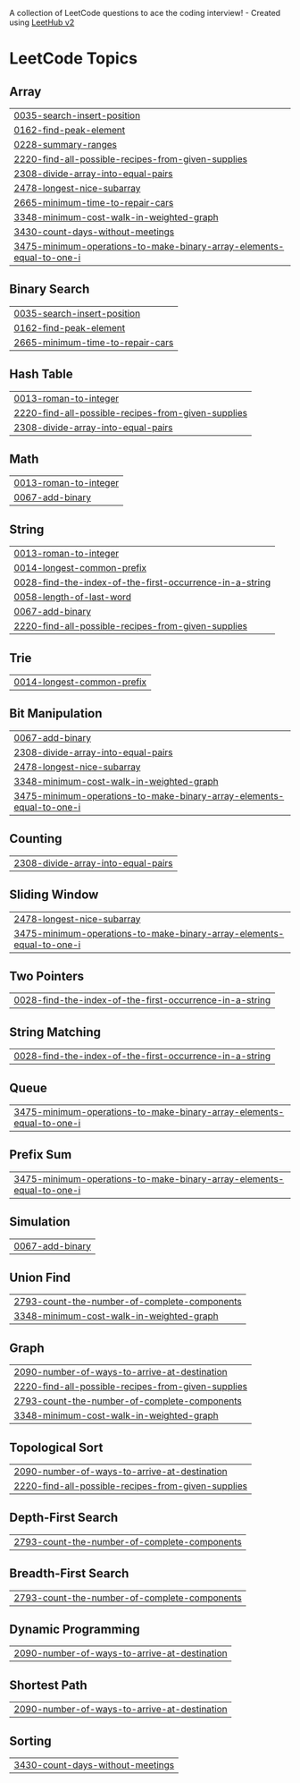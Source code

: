 A collection of LeetCode questions to ace the coding interview! - Created using [LeetHub v2](https://github.com/arunbhardwaj/LeetHub-2.0)
<!---LeetCode Topics Start-->
# LeetCode Topics
## Array
|  |
| ------- |
| [0035-search-insert-position](https://github.com/AvinashSunka/leetcode/tree/master/0035-search-insert-position) |
| [0162-find-peak-element](https://github.com/AvinashSunka/leetcode/tree/master/0162-find-peak-element) |
| [0228-summary-ranges](https://github.com/AvinashSunka/leetcode/tree/master/0228-summary-ranges) |
| [2220-find-all-possible-recipes-from-given-supplies](https://github.com/AvinashSunka/leetcode/tree/master/2220-find-all-possible-recipes-from-given-supplies) |
| [2308-divide-array-into-equal-pairs](https://github.com/AvinashSunka/leetcode/tree/master/2308-divide-array-into-equal-pairs) |
| [2478-longest-nice-subarray](https://github.com/AvinashSunka/leetcode/tree/master/2478-longest-nice-subarray) |
| [2665-minimum-time-to-repair-cars](https://github.com/AvinashSunka/leetcode/tree/master/2665-minimum-time-to-repair-cars) |
| [3348-minimum-cost-walk-in-weighted-graph](https://github.com/AvinashSunka/leetcode/tree/master/3348-minimum-cost-walk-in-weighted-graph) |
| [3430-count-days-without-meetings](https://github.com/AvinashSunka/leetcode/tree/master/3430-count-days-without-meetings) |
| [3475-minimum-operations-to-make-binary-array-elements-equal-to-one-i](https://github.com/AvinashSunka/leetcode/tree/master/3475-minimum-operations-to-make-binary-array-elements-equal-to-one-i) |
## Binary Search
|  |
| ------- |
| [0035-search-insert-position](https://github.com/AvinashSunka/leetcode/tree/master/0035-search-insert-position) |
| [0162-find-peak-element](https://github.com/AvinashSunka/leetcode/tree/master/0162-find-peak-element) |
| [2665-minimum-time-to-repair-cars](https://github.com/AvinashSunka/leetcode/tree/master/2665-minimum-time-to-repair-cars) |
## Hash Table
|  |
| ------- |
| [0013-roman-to-integer](https://github.com/AvinashSunka/leetcode/tree/master/0013-roman-to-integer) |
| [2220-find-all-possible-recipes-from-given-supplies](https://github.com/AvinashSunka/leetcode/tree/master/2220-find-all-possible-recipes-from-given-supplies) |
| [2308-divide-array-into-equal-pairs](https://github.com/AvinashSunka/leetcode/tree/master/2308-divide-array-into-equal-pairs) |
## Math
|  |
| ------- |
| [0013-roman-to-integer](https://github.com/AvinashSunka/leetcode/tree/master/0013-roman-to-integer) |
| [0067-add-binary](https://github.com/AvinashSunka/leetcode/tree/master/0067-add-binary) |
## String
|  |
| ------- |
| [0013-roman-to-integer](https://github.com/AvinashSunka/leetcode/tree/master/0013-roman-to-integer) |
| [0014-longest-common-prefix](https://github.com/AvinashSunka/leetcode/tree/master/0014-longest-common-prefix) |
| [0028-find-the-index-of-the-first-occurrence-in-a-string](https://github.com/AvinashSunka/leetcode/tree/master/0028-find-the-index-of-the-first-occurrence-in-a-string) |
| [0058-length-of-last-word](https://github.com/AvinashSunka/leetcode/tree/master/0058-length-of-last-word) |
| [0067-add-binary](https://github.com/AvinashSunka/leetcode/tree/master/0067-add-binary) |
| [2220-find-all-possible-recipes-from-given-supplies](https://github.com/AvinashSunka/leetcode/tree/master/2220-find-all-possible-recipes-from-given-supplies) |
## Trie
|  |
| ------- |
| [0014-longest-common-prefix](https://github.com/AvinashSunka/leetcode/tree/master/0014-longest-common-prefix) |
## Bit Manipulation
|  |
| ------- |
| [0067-add-binary](https://github.com/AvinashSunka/leetcode/tree/master/0067-add-binary) |
| [2308-divide-array-into-equal-pairs](https://github.com/AvinashSunka/leetcode/tree/master/2308-divide-array-into-equal-pairs) |
| [2478-longest-nice-subarray](https://github.com/AvinashSunka/leetcode/tree/master/2478-longest-nice-subarray) |
| [3348-minimum-cost-walk-in-weighted-graph](https://github.com/AvinashSunka/leetcode/tree/master/3348-minimum-cost-walk-in-weighted-graph) |
| [3475-minimum-operations-to-make-binary-array-elements-equal-to-one-i](https://github.com/AvinashSunka/leetcode/tree/master/3475-minimum-operations-to-make-binary-array-elements-equal-to-one-i) |
## Counting
|  |
| ------- |
| [2308-divide-array-into-equal-pairs](https://github.com/AvinashSunka/leetcode/tree/master/2308-divide-array-into-equal-pairs) |
## Sliding Window
|  |
| ------- |
| [2478-longest-nice-subarray](https://github.com/AvinashSunka/leetcode/tree/master/2478-longest-nice-subarray) |
| [3475-minimum-operations-to-make-binary-array-elements-equal-to-one-i](https://github.com/AvinashSunka/leetcode/tree/master/3475-minimum-operations-to-make-binary-array-elements-equal-to-one-i) |
## Two Pointers
|  |
| ------- |
| [0028-find-the-index-of-the-first-occurrence-in-a-string](https://github.com/AvinashSunka/leetcode/tree/master/0028-find-the-index-of-the-first-occurrence-in-a-string) |
## String Matching
|  |
| ------- |
| [0028-find-the-index-of-the-first-occurrence-in-a-string](https://github.com/AvinashSunka/leetcode/tree/master/0028-find-the-index-of-the-first-occurrence-in-a-string) |
## Queue
|  |
| ------- |
| [3475-minimum-operations-to-make-binary-array-elements-equal-to-one-i](https://github.com/AvinashSunka/leetcode/tree/master/3475-minimum-operations-to-make-binary-array-elements-equal-to-one-i) |
## Prefix Sum
|  |
| ------- |
| [3475-minimum-operations-to-make-binary-array-elements-equal-to-one-i](https://github.com/AvinashSunka/leetcode/tree/master/3475-minimum-operations-to-make-binary-array-elements-equal-to-one-i) |
## Simulation
|  |
| ------- |
| [0067-add-binary](https://github.com/AvinashSunka/leetcode/tree/master/0067-add-binary) |
## Union Find
|  |
| ------- |
| [2793-count-the-number-of-complete-components](https://github.com/AvinashSunka/leetcode/tree/master/2793-count-the-number-of-complete-components) |
| [3348-minimum-cost-walk-in-weighted-graph](https://github.com/AvinashSunka/leetcode/tree/master/3348-minimum-cost-walk-in-weighted-graph) |
## Graph
|  |
| ------- |
| [2090-number-of-ways-to-arrive-at-destination](https://github.com/AvinashSunka/leetcode/tree/master/2090-number-of-ways-to-arrive-at-destination) |
| [2220-find-all-possible-recipes-from-given-supplies](https://github.com/AvinashSunka/leetcode/tree/master/2220-find-all-possible-recipes-from-given-supplies) |
| [2793-count-the-number-of-complete-components](https://github.com/AvinashSunka/leetcode/tree/master/2793-count-the-number-of-complete-components) |
| [3348-minimum-cost-walk-in-weighted-graph](https://github.com/AvinashSunka/leetcode/tree/master/3348-minimum-cost-walk-in-weighted-graph) |
## Topological Sort
|  |
| ------- |
| [2090-number-of-ways-to-arrive-at-destination](https://github.com/AvinashSunka/leetcode/tree/master/2090-number-of-ways-to-arrive-at-destination) |
| [2220-find-all-possible-recipes-from-given-supplies](https://github.com/AvinashSunka/leetcode/tree/master/2220-find-all-possible-recipes-from-given-supplies) |
## Depth-First Search
|  |
| ------- |
| [2793-count-the-number-of-complete-components](https://github.com/AvinashSunka/leetcode/tree/master/2793-count-the-number-of-complete-components) |
## Breadth-First Search
|  |
| ------- |
| [2793-count-the-number-of-complete-components](https://github.com/AvinashSunka/leetcode/tree/master/2793-count-the-number-of-complete-components) |
## Dynamic Programming
|  |
| ------- |
| [2090-number-of-ways-to-arrive-at-destination](https://github.com/AvinashSunka/leetcode/tree/master/2090-number-of-ways-to-arrive-at-destination) |
## Shortest Path
|  |
| ------- |
| [2090-number-of-ways-to-arrive-at-destination](https://github.com/AvinashSunka/leetcode/tree/master/2090-number-of-ways-to-arrive-at-destination) |
## Sorting
|  |
| ------- |
| [3430-count-days-without-meetings](https://github.com/AvinashSunka/leetcode/tree/master/3430-count-days-without-meetings) |
<!---LeetCode Topics End-->